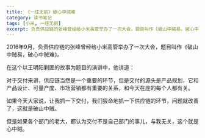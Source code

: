 ```yaml
---
title: 《一往无前》破心中贼难
category: 读书笔记
tags: [小米, 一往无前]
excerpt: 负责供应链的张峰曾经给小米高管举办了一次大会，题目叫作《破山中贼易，破心中贼难》
---
```

2016年9月，负责供应链的张峰曾经给小米高管举办了一次大会，题目叫作《破山中贼易，破心中贼难》。

在这个以王明阳剿匪的故事为题目的演讲中，他讲道：

对于交付来讲，供应链当然是一个重要的环节，但是交付的源头是产品规划，它和产品设计、可量产度、市场营销都有重要的关系，和今天在座的每个人都有关。

如果今天大家说，让我抓一下交付，我们狠命地抓一下供应链的环节，问题就改善了，这就是破山中贼。

但是如果各个部门的老大，都认为交付不是自己部门的事儿，与我无关，这个就是心中贼。